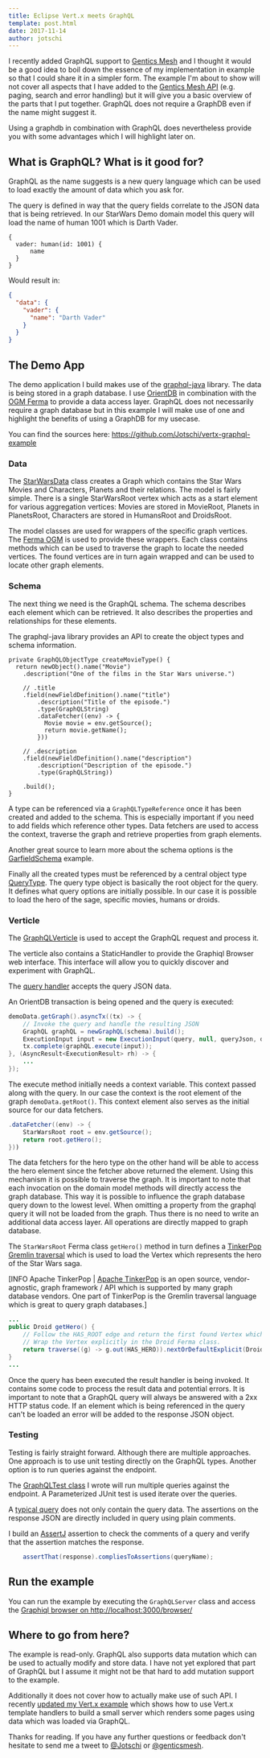 ```yaml
---
title: Eclipse Vert.x meets GraphQL
template: post.html
date: 2017-11-14
author: jotschi
---
```


I recently added GraphQL support to [Gentics Mesh](https://github.com/gentics/mesh) and I thought it would be a good idea to boil down the essence of my implementation in example so that I could share it in a simpler form.
The example I'm about to show will not cover all aspects that I have added to the [Gentics Mesh API](https://getmesh.io/docs/beta/graphql.html) (e.g. paging, search and error handling) but it will give you a basic overview of the parts that I put together.
GraphQL does not require a GraphDB even if the name might suggest it.
 
Using a graphdb in combination with GraphQL does nevertheless provide you with some advantages which I will highlight later on.

## What is GraphQL? What is it good for?

GraphQL as the name suggests is a new query language which can be used to load exactly the amount of data which you ask for. 

The query is defined in way that the query fields correlate to the JSON data that is being retrieved. 
In our StarWars Demo domain model this query will load the name of human 1001 which is Darth Vader.

```
{
  vader: human(id: 1001) {
	  name
  }
}
```

Would result in:
```json
{
  "data": {
    "vader": {
      "name": "Darth Vader"
    }
  }
}
```

## The Demo App

The demo application I build makes use of the [graphql-java](https://github.com/graphql-java/graphql-java) library. The data is being stored in a graph database.
I use [OrientDB](http://orientdb.com/orientdb/) in combination with the [OGM Ferma](https://github.com/Syncleus/Ferma) to provide a data access layer.
GraphQL does not necessarily require a graph database but in this example I will make use of one and highlight the benefits of using a GraphDB for my usecase.

You can find the sources here: https://github.com/Jotschi/vertx-graphql-example

### Data

The [StarWarsData](https://github.com/Jotschi/vertx-graphql-example/blob/master/src/main/java/de/jotschi/vertx/data/StarWarsData.java) class creates a Graph which contains the Star Wars Movies and Characters, Planets and their relations.
The model is fairly simple. There is a single StarWarsRoot vertex which acts as a start element for various aggregation vertices: Movies are stored in MovieRoot, Planets in PlanetsRoot, Characters are stored in HumansRoot and DroidsRoot.

The model classes are used for wrappers of the specific graph vertices. The [Ferma OGM](http://syncleus.com/Ferma/) is used to provide these wrappers. Each class contains methods which can be used to traverse the graph to locate the needed vertices.
The found vertices are in turn again wrapped and can be used to locate other graph elements.

### Schema

The next thing we need is the GraphQL schema. The schema describes each element which can be retrieved. It also describes the properties and relationships for these elements.

The graphql-java library provides an API to create the object types and schema information.

```
private GraphQLObjectType createMovieType() {
  return newObject().name("Movie")
    .description("One of the films in the Star Wars universe.")

    // .title
    .field(newFieldDefinition().name("title")
        .description("Title of the episode.")
        .type(GraphQLString)
        .dataFetcher((env) -> {
          Movie movie = env.getSource();
          return movie.getName();
        }))

    // .description
    .field(newFieldDefinition().name("description")
        .description("Description of the episode.")
        .type(GraphQLString))

    .build();
}
```

A type can be referenced via a `GraphQLTypeReference` once it has been created and added to the schema. This is especially important if you need to add fields which reference other types.
Data fetchers are used to access the context, traverse the graph and retrieve properties from graph elements.

Another great source to learn more about the schema options is the [GarfieldSchema](https://github.com/graphql-java/graphql-java/blob/master/src/test/groovy/graphql/GarfieldSchema.java) example.

Finally all the created types must be referenced by a central object type [QueryType](https://github.com/Jotschi/vertx-graphql-example/blob/master/src/main/java/de/jotschi/vertx/data/StarWarsSchema.java#L204).
The query type object is basically the root object for the query.
It defines what query options are initially possible. In our case it is possible to load the hero of the sage, specific movies, humans or droids.

### Verticle

The [GraphQLVerticle](https://github.com/Jotschi/vertx-graphql-example/blob/master/src/main/java/de/jotschi/vertx/GraphQLVerticle.java) is used to accept the GraphQL request and process it.

The verticle also contains a StaticHandler to provide the Graphiql Browser web interface. This interface will allow you to quickly discover and experiment with GraphQL.

The [query handler](https://github.com/Jotschi/vertx-graphql-example/blob/master/src/main/java/de/jotschi/vertx/GraphQLVerticle.java#L77) accepts the query JSON data. 

An OrientDB transaction is being opened and the query is executed:

```java
demoData.getGraph().asyncTx((tx) -> {
	// Invoke the query and handle the resulting JSON
	GraphQL graphQL = newGraphQL(schema).build();
	ExecutionInput input = new ExecutionInput(query, null, queryJson, demoData.getRoot(), extractVariables(queryJson));
	tx.complete(graphQL.execute(input));
}, (AsyncResult<ExecutionResult> rh) -> {
	...
});
```

The execute method initially needs a context variable. This context passed along with the query.
In our case the context is the root element of the graph `demoData.getRoot()`.
This context element also serves as the initial source for our data fetchers.

```java
.dataFetcher((env) -> {
	StarWarsRoot root = env.getSource();
	return root.getHero();
}))
```

The data fetchers for the hero type on the other hand will be able to access the hero element since the fetcher above returned the element.
Using this mechanism it is possible to traverse the graph. It is important to note that each invocation on the domain model methods will directly access the graph database.
This way it is possible to influence the graph database query down to the lowest level. When omitting a property from the graphql query it will not be loaded from the graph.
Thus there is no need to write an additional data access layer. All operations are directly mapped to graph database.

The `StarWarsRoot` Ferma class `getHero()` method in turn defines a [TinkerPop Gremlin traversal](http://tinkerpop.apache.org/docs/3.3.0/tutorials/getting-started/#_graph_traversal_staying_simple) which is used to load the Vertex which represents the hero of the Star Wars saga.

[INFO Apache TinkerPop | [Apache TinkerPop](http://tinkerpop.apache.org/) is an open source, vendor-agnostic, graph framework / API which is supported by many graph database vendors. 
One part of TinkerPop is the Gremlin traversal language which is great to query graph databases.]

```java
...
public Droid getHero() {
	// Follow the HAS_ROOT edge and return the first found Vertex which could be found. 
	// Wrap the Vertex explicitly in the Droid Ferma class.  
	return traverse((g) -> g.out(HAS_HERO)).nextOrDefaultExplicit(Droid.class, null);
}
...
```

Once the query has been executed the result handler is being invoked. It contains some code to process the result data and potential errors.
It is important to note that a GraphQL query will always be answered with a 2xx HTTP status code.
If an element which is being referenced in the query can't be loaded an error will be added to the response JSON object.

### Testing

Testing is fairly straight forward. Although there are multiple approaches. One approach is to use unit testing directly on the GraphQL types. 
Another option is to run queries against the endpoint.  

The [GraphQLTest class](https://github.com/Jotschi/vertx-graphql-example/blob/master/src/test/java/de/jotschi/vertx/GraphQLTest.java) I wrote will run multiple queries against the endpoint.
A Parameterized JUnit test is used iterate over the queries.

A [typical query](https://github.com/Jotschi/vertx-graphql-example/blob/master/src/test/resources/graphql/full-query) does not only contain the query data.
The assertions on the response JSON are directly included in query using plain comments.

I build an [AssertJ](http://joel-costigliola.github.io/assertj/) assertion to check the comments of a query and verify that the assertion matches the response.
```java
	assertThat(response).compliesToAssertions(queryName);
```

## Run the example

You can run the example by executing the `GraphQLServer` class and access the [Graphiql browser on http://localhost:3000/browser/](http://localhost:3000/browser/?query=%7B%0A%20%20movies%20%7B%0A%20%20%20%20title%0A%20%20%7D%0A%20%20hero%20%7B%0A%20%20%20%20name%0A%20%20%7D%0A%7D%0A)

## Where to go from here?

The example is read-only. GraphQL also supports data mutation which can be used to actually modify and store data.
I have not yet explored that part of GraphQL but I assume it might not be that hard to add mutation support to the example.

Additionally it does not cover how to actually make use of such API. I recently [updated my Vert.x example](https://github.com/gentics/mesh-vertx-example/) which shows how to use Vert.x template handlers to build a small server which renders some pages using data which was loaded via GraphQL.

Thanks for reading. If you have any further questions or feedback don't hesitate to send me a tweet to [@Jotschi](https://twitter.com/Jotschi/) or [@genticsmesh](https://twitter.com/genticsmesh/).

